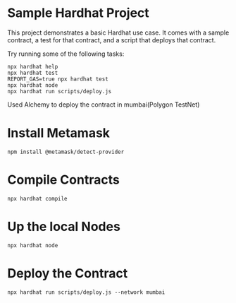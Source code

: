# Sample Hardhat Project

This project demonstrates a basic Hardhat use case. It comes with a sample contract, a test for that contract, and a script that deploys that contract.

Try running some of the following tasks:

```shell
npx hardhat help
npx hardhat test
REPORT_GAS=true npx hardhat test
npx hardhat node
npx hardhat run scripts/deploy.js
```

Used Alchemy to deploy the contract in mumbai(Polygon TestNet)

# Install Metamask

`npm install @metamask/detect-provider `

# Compile Contracts

`npx hardhat compile`

# Up the local Nodes

`npx hardhat node`

# Deploy the Contract

`npx hardhat run scripts/deploy.js --network mumbai`
